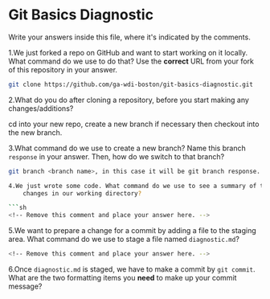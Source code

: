# Git Basics Diagnostic

Write your answers inside this file, where it's indicated by the comments.

1.We just forked a repo on GitHub and want to start working on it locally.
What command do we use to do that? Use the **correct** URL from your fork of
this repository in your answer.

```sh
git clone https://github.com/ga-wdi-boston/git-basics-diagnostic.git
```

2.What do you do after cloning a repository, before you start making any
changes/additions?

cd into your new repo, create a new branch if necessary then checkout into the new branch.

3.What command do we use to create a new branch? Name this branch `response`
    in your answer. Then, how do we switch to that branch?

```sh
git branch <branch name>, in this case it will be git branch response. to switch over to your new branch use the checkout command (git checkout <branch>)```

4.We just wrote some code. What command do we use to see a summary of the
    changes in our working directory?

```sh
<!-- Remove this comment and place your answer here. -->
```

5.We want to prepare a change for a commit by adding a file to the staging
    area. What command do we use to stage a file named `diagnostic.md`?

```sh
<!-- Remove this comment and place your answer here. -->
```

6.Once `diagnostic.md` is staged, we have to make a commit by `git commit`.
What are the two formatting items you **need** to make up your commit message?

<!-- Remove this comment and place your answer here. -->
